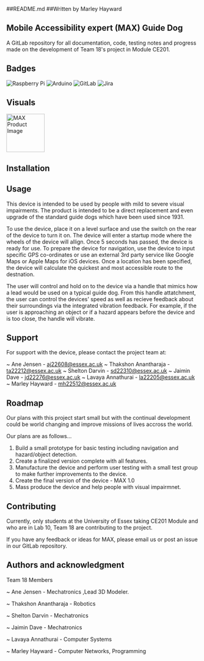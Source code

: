 ##README.md ##Written by Marley Hayward
## Mobile Accessibility expert (MAX) Guide Dog

A GitLab repository for all documentation, code, testing notes and progress made on the development of Team 18's project in Module CE201.


## Badges

![Raspberry Pi](https://img.shields.io/badge/-RaspberryPi-C51A4A?style=for-the-badge&logo=Raspberry-Pi)
![Arduino](https://img.shields.io/badge/-Arduino-00979D?style=for-the-badge&logo=Arduino&logoColor=white)
![GitLab](https://img.shields.io/badge/gitlab-%23181717.svg?style=for-the-badge&logo=gitlab&logoColor=white)
![Jira](https://img.shields.io/badge/jira-%230A0FFF.svg?style=for-the-badge&logo=jira&logoColor=white)

## Visuals
<img src="/Users/marley/Library/Mobile Documents/com~apple~CloudDocs/Documents/University Work - iCloud/Year 2/CE201 - Team Project Challenge/gits/23-24_CE201-col_team-18/MAX Markdown Image.png" alt="MAX Product Image" style="height: 100px; width:100px;"/>

## Installation


## Usage
This device is intended to be used by people with mild to severe visual impairments. The product is intended to be a direct replacement and even upgrade of the standard guide dogs which have been used since 1931.

To use the device, place it on a level surface and use the switch on the rear of the device to turn it on. The device will enter a startup mode where the wheels of the device will allign. Once 5 seconds has passed, the device is ready for use. To prepare the device for navigation, use the device to input specific GPS co-ordinates or use an external 3rd party service like Google Maps or Apple Maps for iOS devices. Once a location has been specified, the device will calculate the quickest and most accessible route to the destnation.

The user will control and hold on to the device via a handle that mimics how a lead would be used on a typical guide dog. From this handle attatchment, the user can control the devices' speed as well as recieve feedback about their surroundings via the integrated vibration feedback. For example, if the user is approaching an object or if a hazard appears before the device and is too close, the handle will vibrate.

## Support
For support with the device, please contact the project team at:

~ Ane Jensen - aj22608@essex.ac.uk
~ Thakshon Anantharaja - ta22212@essex.ac.uk
~ Shelton Darvin - sd22310@essex.ac.uk
~ Jaimin Dave - jd22276@essex.ac.uk
~ Lavaya Annathurai - la22205@essex.ac.uk
~ Marley Hayward - mh22512@essex.ac.uk

## Roadmap
Our plans with this project start small but with the continual development could be world changing and improve missions of lives accross the world.

Our plans are as follows...

1) Build a small prototype for basic testing including navigation and hazard/object detection.
2) Create a finalized version complete with all features.
3) Manufacture the device and perform user testing with a small test group to make further improvements to the device.
4) Create the final version of the device - MAX 1.0
5) Mass produce the device and help people with visual impairmnet.


## Contributing
Currently, only students at the University of Essex taking CE201 Module and who are in Lab 10, Team 18 are contributing to the project.

If you have any feedback or ideas for MAX, please email us or post an issue in our GitLab repository.	

## Authors and acknowledgment
Team 18 Members

~ Ane Jensen - Mechatronics ,Lead 3D Modeler.

~ Thakshon Anantharaja - Robotics

~ Shelton Darvin - Mechatronics

~ Jaimin Dave - Mechatronics

~ Lavaya Annathurai - Computer Systems

~ Marley Hayward - Computer Networks, Programming 
